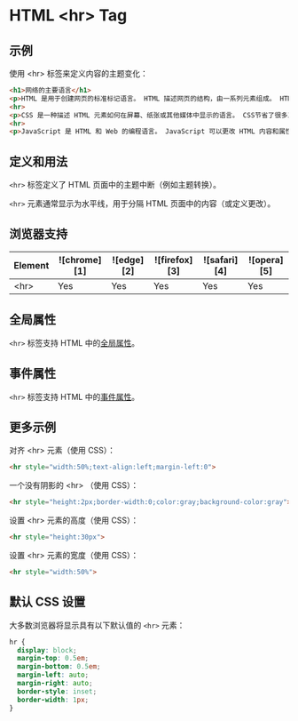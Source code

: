 HTML \<hr> Tag
===

## 示例

使用 \<hr> 标签来定义内容的主题变化：

```html idoc:preview
<h1>网络的主要语言</h1>
<p>HTML 是用于创建网页的标准标记语言。 HTML 描述网页的结构，由一系列元素组成。 HTML 元素告诉浏览器如何显示内容。</p>
<hr>
<p>CSS 是一种描述 HTML 元素如何在屏幕、纸张或其他媒体中显示的语言。 CSS节省了很多工作，因为它可以一次控制多个网页的布局。</p>
<hr>
<p>JavaScript 是 HTML 和 Web 的编程语言。 JavaScript 可以更改 HTML 内容和属性值。 JavaScript 可以改变 CSS。 JavaScript 可以隐藏和显示 HTML 元素等等。</p>
```
<!--rehype:style=min-height: 390px;-->

## 定义和用法

`<hr>` 标签定义了 HTML 页面中的主题中断（例如主题转换）。

`<hr>` 元素通常显示为水平线，用于分隔 HTML 页面中的内容（或定义更改）。

## 浏览器支持

| Element | ![chrome][1] | ![edge][2] | ![firefox][3] | ![safari][4] | ![opera][5] |
| ------- | --- | --- | --- | --- | --- |
| \<hr>   | Yes | Yes | Yes | Yes | Yes |

## 全局属性

`<hr>` 标签支持 HTML 中的[全局属性](../reference/standardattributes.md)。

## 事件属性

`<hr>` 标签支持 HTML 中的[事件属性](../reference/eventattributes.md)。

## 更多示例

对齐 \<hr> 元素（使用 CSS）：

```html idoc:preview
<hr style="width:50%;text-align:left;margin-left:0">
```

一个没有阴影的 \<hr> （使用 CSS）：

```html idoc:preview
<hr style="height:2px;border-width:0;color:gray;background-color:gray">
```
<!--rehype:style=min-height: 40px;-->

设置 \<hr> 元素的高度（使用 CSS）：

```html idoc:preview
<hr style="height:30px">
```
<!--rehype:style=min-height: 80px;-->

设置 \<hr> 元素的宽度（使用 CSS）：

```html idoc:preview
<hr style="width:50%">
```
<!--rehype:style=min-height: 80px;-->

## 默认 CSS 设置

大多数浏览器将显示具有以下默认值的 `<hr>` 元素：

```css
hr {
  display: block;
  margin-top: 0.5em;
  margin-bottom: 0.5em;
  margin-left: auto;
  margin-right: auto;
  border-style: inset;
  border-width: 1px;
}
```